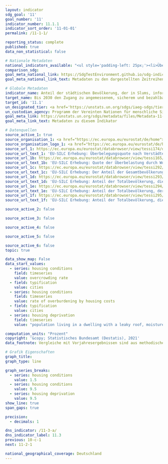 ```yaml
---
layout: indicator    
sdg_goal: '11'    
goal_number: '11'    
indicator_number: 11.1.1    
indicator_sort_order: '11-01-01'    
permalink: /11-1-1/    

reporting_status: complete    
published: true    
data_non_statistical: false    

# Nationale Metadaten    
national_indicators_available: "<ul style='padding-left: 25px;'><li>Überbelegungsquote</li> <li> Quote der Überbelastung durch Wohnkosten</li> <li> Bevölkerung, die in einer Wohnung mit undichtem Dach, Feuchtigkeit in den Wänden, in den Böden, im Fundament oder Fäulnis in den Fensterrahmen oder im Boden lebt</li> <li> Bevölkerung, die weder ein Bad, noch eine Dusche in ihrer Wohnung hat</li> <li> Bevölkerung, der kein WC für den alleinigen Gebrauch ihres Haushalts hat</li> <li> Bevölkerung, die ihre Unterkunft als zu dunkel betrachtet</li></ul>"    
comparison_sdg:     
goal_meta_national_link: https://SdgTestEnvironment.github.io/sdg-indicators/public/MetaDe/11.1.1.pdf    
goal_meta_national_link_text: Metadaten zu den dargestellten Zeitreihen    

# Globale Metadaten    
indicator_name: Anteil der städtischen Bevölkerung, der in Slums, informellen Siedlungen oder unzureichendem Wohnraum lebt    
target_name: Bis 2030 den Zugang zu angemessenem, sicherem und bezahlbarem Wohnraum und zur Grundversorgung für alle sicherstellen und Slums sanieren    
target_id: '11.1'    
un_designated_tier: <a href='https://unstats.un.org/sdgs/iaeg-sdgs/tier-classification/' title='Klicken Sie hier um weitere Informationen zur UN-Tier-Klassifikation zu erhalten.'  target='_blank'>Tier I</a>    
un_custodian_agency: Programm der Vereinten Nationen für menschliche Siedlungen (UN-Habitat)    
goal_meta_link: https://unstats.un.org/sdgs/metadata/files/Metadata-11-01-01.pdf    
goal_meta_link_text: Metadaten zu diesem Indikator        

# Datenquellen
source_active_1: true
source_organisation_1: <a href="https://ec.europa.eu/eurostat/de/home"> Statisches Amt der Europäischen Union (Eurostat) </a>
source_organisation_logo_1: <a href="https://ec.europa.eu/eurostat/de/home"><img src="https://g205sdgs.github.io/sdg-indicators/public/OrgImgDe/eurostat.png" alt="Logo eurostat" style="height:60px; width:148px"/></a>
source_url_1: https://ec.europa.eu/eurostat/databrowser/view/tessi174/default/table?lang=de
source_url_text_1: 'EU-SILC Erhebung: Überbelegungsquote nach Verstädterungsgrad - Eurostat-Tabelle [TESSI174]'
source_url_1b: https://ec.europa.eu/eurostat/databrowser/view/tessi165/default/table?lang=de
source_url_text_1b: 'EU-SILC Erhebung: Quote der Überbelastung durch Wohnkosten nach Verstädterungsgrad - Eurostat-Tabelle [TESSI165]'
source_url_1c: https://ec.europa.eu/eurostat/databrowser/view/tessi292/default/table?lang=de
source_url_text_1c: 'EU-SILC Erhebung: Der Anteil der Gesamtbevölkerung, die in einer Wohnung mit undichtem Dach, Feuchtigkeit in den Wänden, in den Böden, im Fundament oder Fäulnis in den Fensterrahmen oder im Boden lebt - Eurostat-Tabelle [TESSI292]'
source_url_1d: https://ec.europa.eu/eurostat/databrowser/view/tessi293/default/table?lang=de
source_url_text_1d: 'EU-SILC Erhebung: Anteil der Totalbevölkerung, die weder ein Bad, noch eine Dusche in ihrer Wohnung hat - Eurostat-Tabelle [TESSI293]'
source_url_1e: https://ec.europa.eu/eurostat/databrowser/view/tessi294/default/table?lang=de
source_url_text_1e: 'EU-SILC Erhebung: Anteil der Totalbevölkerung, der kein WC für den alleinigen Gebrauch seines Haushalts hat - Eurostat-Tabelle [TESSI294]'
source_url_1f: https://ec.europa.eu/eurostat/databrowser/view/tessi295/default/table?lang=de
source_url_text_1f: 'EU-SILC Erhebung: Anteil der Totalbevölkerung, die ihrer Unterkunft als zu dunkel betrachtet - Eurostat-Tabelle [TESSI295]'

source_active_2: false

source_active_3: false

source_active_4: false

source_active_5: false

source_active_6: false
topic: true

data_show_map: False    
data_start_values:
  - series: housing conditions
    field: timeseries
    value: overcrowding rate
  - field: typification
    value: cities
  - series: housing conditions
    field: timeseries
    value: rate of overburdening by housing costs
  - field: typification
    value: cities
  - series: housing deprivation
    field: timeseries
    value: "population living in a dwelling with a leaky roof, moisture in the walls, floors, foundation, or rot in the window frames or floor"

computation_units: "Prozent"    
copyright: '&copy; Statistisches Bundesamt (Destatis), 2021'    
data_footnote: Vergleiche mit Vorjahresergebnissen sind aus methodischen Gründen nicht möglich, da die EU-SILC-Erhebung 2020 neu in den Mikrozensus integriert wurde.    

# Grafik Eigenschaften    
graph_title:     
graph_type: line    

graph_series_breaks:
  - series: housing conditions
    value: 1.5
  - series: housing conditions
    value: 9.5
  - series: housing deprivation
    value: 9.5
show_line: true
span_gaps: true

precision:
  - decimals: 1    

dns_indicator: /11-3-a/
dns_indicator_label: 11.3
previous: 10-c-1    
next: 11-2-1    

national_geographical_coverage: Deutschland    
---
```


<span></span>
